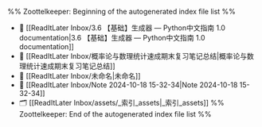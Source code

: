 %% Zoottelkeeper: Beginning of the autogenerated index file list  %%
- 📄 [[ReadItLater Inbox/3.6 【基础】生成器 — Python中文指南 1.0 documentation|3.6 【基础】生成器 — Python中文指南 1.0 documentation]]
- 📄 [[ReadItLater Inbox/概率论与数理统计速成期末复习笔记总结|概率论与数理统计速成期末复习笔记总结]]
- 📄 [[ReadItLater Inbox/未命名|未命名]]
- 📄 [[ReadItLater Inbox/Note 2024-10-18 15-32-34|Note 2024-10-18 15-32-34]]
- 🗂️ [[ReadItLater Inbox/assets/_索引_assets|_索引_assets]]
%% Zoottelkeeper: End of the autogenerated index file list  %%
